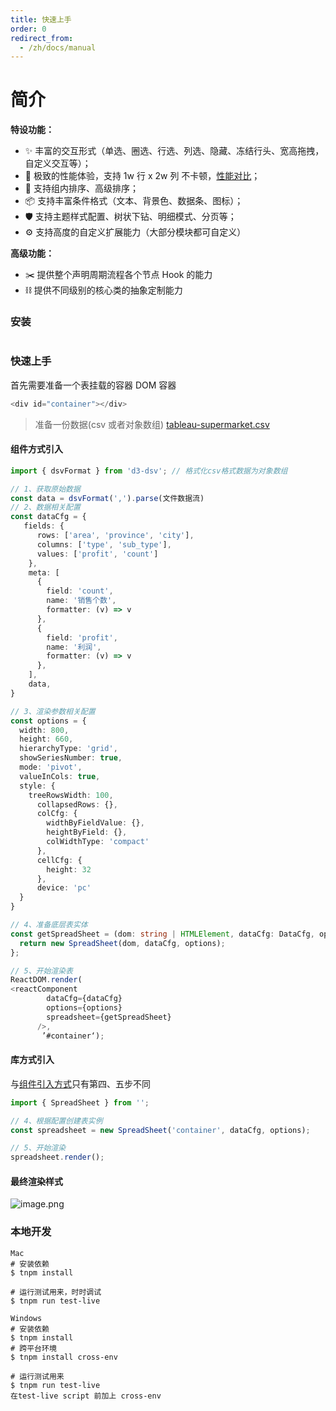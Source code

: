 ```yaml
---
title: 快速上手
order: 0
redirect_from:
  - /zh/docs/manual
---
```


# 简介

**特设功能：**

- ✨ 丰富的交互形式（单选、圈选、行选、列选、隐藏、冻结行头、宽高拖拽，自定义交互等）；
- 🌈 极致的性能体验，支持 1w 行 x 2w 列 不卡顿，[性能对比]()；
- 🎨 支持组内排序、高级排序；
- 📦 支持丰富条件格式（文本、背景色、数据条、图标）；
- 🛡 支持主题样式配置、树状下钻、明细模式、分页等；
- ⚙️ 支持高度的自定义扩展能力（大部分模块都可自定义）

**高级功能：**

- ✂️ 提供整个声明周期流程各个节点 Hook 的能力
- ⛓ 提供不同级别的核心类的抽象定制能力

### 安装

```typescript

```

### 快速上手

首先需要准备一个表挂载的容器 DOM 容器

```typescript
<div id="container"></div>
```

> 准备一份数据(csv 或者对象数组) [tableau-supermarket.csv]()

#### 组件方式引入

```typescript
import { dsvFormat } from 'd3-dsv'; // 格式化csv格式数据为对象数组

// 1、获取原始数据
const data = dsvFormat(',').parse(文件数据流)
// 2、数据相关配置
const dataCfg = {
   fields: {
      rows: ['area', 'province', 'city'],
      columns: ['type', 'sub_type'],
      values: ['profit', 'count']
    },
    meta: [
      {
        field: 'count',
        name: '销售个数',
        formatter: (v) => v
      },
      {
        field: 'profit',
        name: '利润',
        formatter: (v) => v
      },
    ],
    data,
}

// 3、渲染参数相关配置
const options = {
  width: 800,
  height: 660,
  hierarchyType: 'grid',
  showSeriesNumber: true,
  mode: 'pivot',
  valueInCols: true,
  style: {
    treeRowsWidth: 100,
      collapsedRows: {},
      colCfg: {
        widthByFieldValue: {},
        heightByField: {},
        colWidthType: 'compact'
      },
      cellCfg: {
        height: 32
      },
      device: 'pc'
  }
}

// 4、准备底层表实体
const getSpreadSheet = (dom: string | HTMLElement, dataCfg: DataCfg, options: SpreadsheetOptions) => {
  return new SpreadSheet(dom, dataCfg, options);
};

// 5、开始渲染表
ReactDOM.render(
<reactComponent
        dataCfg={dataCfg}
        options={options}
        spreadsheet={getSpreadSheet}
      />,
       ’#container‘);


```

#### 库方式引入

与[组件引入方式](#UWOYd)只有第四、五步不同

```typescript
import { SpreadSheet } from '';

// 4、根据配置创建表实例
const spreadsheet = new SpreadSheet('container', dataCfg, options);

// 5、开始渲染
spreadsheet.render();
```

#### 最终渲染样式

![image.png](https://intranetproxy.alipay.com/skylark/lark/0/2020/png/60482/1599481177077-35d79073-067f-480b-b7bb-205960225eae.png#align=left&display=inline&height=433&margin=%5Bobject%20Object%5D&name=image.png&originHeight=1082&originWidth=1748&size=188209&status=done&style=none&width=699)

### 本地开发

```shell
Mac
# 安装依赖
$ tnpm install

# 运行测试用来，时时调试
$ tnpm run test-live

Windows
# 安装依赖
$ tnpm install
# 跨平台环境
$ tnpm install cross-env

# 运行测试用来
$ tnpm run test-live
在test-live script 前加上 cross-env
```
